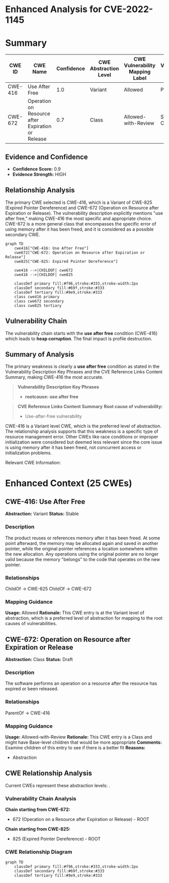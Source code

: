 # Enhanced Analysis for CVE-2022-1145

# Summary
| CWE ID | CWE Name | Confidence | CWE Abstraction Level | CWE Vulnerability Mapping Label | CWE-Vulnerability Mapping Notes |
|---|---|---|---|---|---|
| CWE-416 | Use After Free | 1.0 | Variant | Allowed | Primary CWE |
| CWE-672 | Operation on Resource after Expiration or Release | 0.7 | Class | Allowed-with-Review | Secondary CWE |

## Evidence and Confidence

*   **Confidence Score:** 0.9
*   **Evidence Strength:** HIGH

## Relationship Analysis
The primary CWE selected is CWE-416, which is a Variant of CWE-825 (Expired Pointer Dereference) and CWE-672 (Operation on Resource after Expiration or Release). The vulnerability description explicitly mentions "use after free," making CWE-416 the most specific and appropriate choice. CWE-672 is a more general class that encompasses the specific error of using memory after it has been freed, and it is considered as a possible secondary CWE.

```mermaid
graph TD
    cwe416["CWE-416: Use After Free"]
    cwe672["CWE-672: Operation on Resource after Expiration or Release"]
    cwe825["CWE-825: Expired Pointer Dereference"]
    
    cwe416 -->|CHILDOF| cwe672
    cwe416 -->|CHILDOF| cwe825
    
    classDef primary fill:#f96,stroke:#333,stroke-width:2px
    classDef secondary fill:#69f,stroke:#333
    classDef tertiary fill:#9e9,stroke:#333
    class cwe416 primary
    class cwe672 secondary
    class cwe825 tertiary
```

## Vulnerability Chain
The vulnerability chain starts with the **use after free** condition (CWE-416) which leads to **heap corruption**. The final impact is profile destruction.

## Summary of Analysis
The primary weakness is clearly a **use after free** condition as stated in the Vulnerability Description Key Phrases and the CVE Reference Links Content Summary, making CWE-416 the most accurate.

>   **Vulnerability Description Key Phrases**
>   - **rootcause:** **use after free**

>   **CVE Reference Links Content Summary**
>   **Root cause of vulnerability:**
>   * Use-after-free vulnerability

CWE-416 is a Variant level CWE, which is the preferred level of abstraction. The relationship analysis supports that this weakness is a specific type of resource management error. Other CWEs like race conditions or improper initialization were considered but deemed less relevant since the core issue is using memory after it has been freed, not concurrent access or initialization problems.

Relevant CWE Information:

# Enhanced Context (25 CWEs)

## CWE-416: Use After Free
**Abstraction:** Variant
**Status:** Stable

### Description
The product reuses or references memory after it has been freed. At some point afterward, the memory may be allocated again and saved in another pointer, while the original pointer references a location somewhere within the new allocation. Any operations using the original pointer are no longer valid because the memory "belongs" to the code that operates on the new pointer.

### Relationships
ChildOf -> CWE-825
ChildOf -> CWE-672

### Mapping Guidance
**Usage:** Allowed
**Rationale:** This CWE entry is at the Variant level of abstraction, which is a preferred level of abstraction for mapping to the root causes of vulnerabilities.

## CWE-672: Operation on Resource after Expiration or Release
**Abstraction:** Class
**Status:** Draft

### Description
The software performs an operation on a resource after the resource has expired or been released.

### Relationships
ParentOf -> CWE-416

### Mapping Guidance
**Usage:** Allowed-with-Review
**Rationale:** This CWE entry is a Class and might have Base-level children that would be more appropriate
**Comments:** Examine children of this entry to see if there is a better fit
**Reasons:**
- Abstraction


## CWE Relationship Analysis

Current CWEs represent these abstraction levels: .


### Vulnerability Chain Analysis

**Chain starting from CWE-672:**
- 672 (Operation on a Resource after Expiration or Release) - ROOT


**Chain starting from CWE-825:**
- 825 (Expired Pointer Dereference) - ROOT



### CWE Relationship Diagram

```mermaid
graph TD
    classDef primary fill:#f96,stroke:#333,stroke-width:2px
    classDef secondary fill:#69f,stroke:#333
    classDef tertiary fill:#9e9,stroke:#333
```